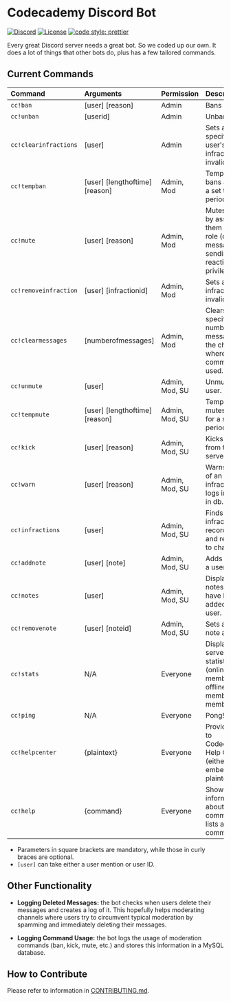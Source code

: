 # Codecademy Discord Bot

[![Discord](https://img.shields.io/discord/605859344243884081.svg?label=&logo=discord&logoColor=ffffff&color=7389D8&labelColor=6A7EC2)](https://discord.gg/codecademy)
[![License](https://img.shields.io/badge/license-MIT-green)](LICENSE)
[![code style: prettier](https://img.shields.io/badge/code_style-prettier-ff69b4.svg?style=flat-square)](https://github.com/prettier/prettier)

Every great Discord server needs a great bot. So we coded up our own. It does a lot of things that other bots do, plus has a few tailored commands.

## Current Commands

| Command               | Arguments                      | Permission     | Description                                                                                     |
| :-------------------- | :----------------------------- | :------------- | :---------------------------------------------------------------------------------------------- |
| `cc!ban`              | [user] [reason]                | Admin          | Bans a user.                                                                                    |
| `cc!unban`            | [userid]                       | Admin          | Unbans a user.                                                                                  |
| `cc!clearinfractions` | [user]                         | Admin          | Sets all the specified user's infractions as invalid.                                           |
| `cc!tempban`          | [user] [lengthoftime] [reason] | Admin, Mod     | Temporarily bans a user for a set time period.                                                  |
| `cc!mute`             | [user] [reason]                | Admin, Mod     | Mutes a user by assigning them a _Muted_ role (denies message sending and reacting privileges). |
| `cc!removeinfraction` | [user] [infractionid]          | Admin, Mod     | Sets a single infraction as invalid.                                                            |
| `cc!clearmessages`    | [numberofmessages]             | Admin, Mod     | Clears the specified number of messages in the channel where the command is used.               |
| `cc!unmute`           | [user]                         | Admin, Mod, SU | Unmutes a user.                                                                                 |
| `cc!tempmute`         | [user] [lengthoftime] [reason] | Admin, Mod, SU | Temporarily mutes a user for a set time period.                                                 |
| `cc!kick`             | [user] [reason]                | Admin, Mod, SU | Kicks a user from the server.                                                                   |
| `cc!warn`             | [user] [reason]                | Admin, Mod, SU | Warns a user of an infraction and logs infraction in db.                                        |
| `cc!infractions`      | [user]                         | Admin, Mod, SU | Finds user infraction record in db and returns it to channel.                                   |
| `cc!addnote`          | [user] [note]                  | Admin, Mod, SU | Adds a note to a user.                                                                          |
| `cc!notes`            | [user]                         | Admin, Mod, SU | Displays all notes that have been added to a user.                                              |
| `cc!removenote`       | [user] [noteid]                | Admin, Mod, SU | Sets a single note as invalid.                                                                  |
| `cc!stats`            | N/A                            | Everyone       | Displays basic server statistics (online members, offline members, total members).              |
| `cc!ping`             | N/A                            | Everyone       | Pong!                                                                                           |
| `cc!helpcenter`       | {plaintext}                    | Everyone       | Provides links to Codecademy's Help Center (either embedded or plaintext).                      |
| `cc!help`             | {command}                      | Everyone       | Shows information about a given command or lists all commands.                                  |

- Parameters in square brackets are mandatory, while those in curly braces are optional.
- `[user]` can take either a user mention or user ID.

## Other Functionality

- **Logging Deleted Messages:** the bot checks when users delete their messages and creates a log of it. This hopefully helps moderating channels where users try to circumvent typical moderation by spamming and immediately deleting their messages.

- **Logging Command Usage:** the bot logs the usage of moderation commands (ban, kick, mute, etc.) and stores this information in a MySQL database.

## How to Contribute

Please refer to information in [CONTRIBUTING.md](CONTRIBUTING.md).
